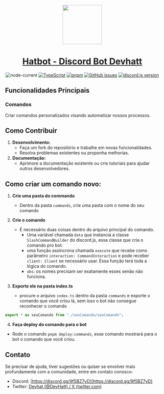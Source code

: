 <p align="center">
  <a href="#1-catálogo-de-pets-personalizado">
    <picture>
      <source media="(prefers-color-scheme: dark)" srcset="https://github.com/devhatt/pet-dex-backend/assets/103784814/85b346a7-906c-4e59-bb4b-a03a7df571d6">
      <img src="https://github.com/devhatt/pet-dex-backend/assets/103784814/85b346a7-906c-4e59-bb4b-a03a7df571d6" height="128">
    </picture>
    <h1 align="center">Hatbot - Discord Bot Devhatt</h1>
  </a>
</p>
<div align="center">

![node-current](https://img.shields.io/badge/Node.js-18.x-green.svg?logo=nodedotjs)
[![TypeScript](https://img.shields.io/badge/TypeScript-5.x-blue.svg?logo=typescript)](https://www.typescriptlang.org/)
[![pnpm](https://img.shields.io/badge/pnpm-8x-yellow?logo=pnpm)](https://pnpm.io/pt/)
[![GitHub issues](https://img.shields.io/github/issues-raw/devhatt/hatbot-discord?logo=github)](https://github.com/devhatt/hatbot-discord/issues)
[![discord.js version](https://img.shields.io/badge/discord.js-14x-blue?logo=discord)](https://discord.js.org/)

</div>

## Funcionalidades Principais

### Comandos

Criar comandos personalizados visando automatizar nossos processos.


## Como Contribuir

1. **Desenvolvimento:**
   - Faça um fork do repositório e trabalhe em novas funcionalidades.
   - Resolva problemas existentes ou proponha melhorias.
2. **Documentação:**
   - Aprimore a documentação existente ou crie tutoriais para ajudar outros desenvolvedores.
   
## Como criar um comando novo:

1. **Crie uma pasta do commando**
    - Dentro da pasta `commands`, crie uma pasta com o nome do seu comando
2. **Crie o comando**
    - É necessário duas coisas dentro do arquivo principal do comando.
        - Uma variável chamada `data` que instancia a classe `SlashCommandBuilder` do discord.js, essa classe que cria o comando pro bot.
        - uma função assíncrona chamada `execute` que recebe como parâmetro `interaction: CommandInteraction` e pode receber `client: Client` se necessário usar. Essa função terá toda a lógica do comando.
        - `obs`: os nomes precisam ser exatamente esses senão não funciona.

3. **Exporte ele na pasta index.ts**
    - procure o arquivo `index.ts` dentro da pasta `commands` e exporte o comando que você criou lá, sem isso o bot não consegue reconhecer o comando
    
```ts
export * as seuComando from "./seuComando/seuComando";
```

4. **Faça deploy do comando para o bot**
 - Rode o comando `pnpm deploy:commands`, esse comando mostrará para o bot o comando que você criou.

## Contato

Se precisar de ajuda, tiver sugestões ou quiser se envolver mais profundamente com a comunidade, entre em contato conosco:

- Discord: [https://discord.gg/9f5BZ7yD](https://discord.gg/9f5BZ7yD)
- Twitter: [Devhat (@DevHatt) / X (twitter.com)](https://twitter.com/DevHatt)
